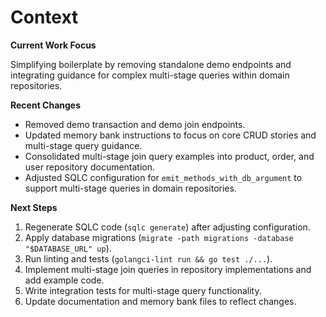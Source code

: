 # Context

**Current Work Focus**

Simplifying boilerplate by removing standalone demo endpoints and integrating guidance for complex multi-stage queries within domain repositories.

**Recent Changes**

- Removed demo transaction and demo join endpoints.
- Updated memory bank instructions to focus on core CRUD stories and multi-stage query guidance.
- Consolidated multi-stage join query examples into product, order, and user repository documentation.
- Adjusted SQLC configuration for `emit_methods_with_db_argument` to support multi-stage queries in domain repositories.

**Next Steps**

1. Regenerate SQLC code (`sqlc generate`) after adjusting configuration.
2. Apply database migrations (`migrate -path migrations -database "$DATABASE_URL" up`).
3. Run linting and tests (`golangci-lint run && go test ./...`).
4. Implement multi-stage join queries in repository implementations and add example code.
5. Write integration tests for multi-stage query functionality.
6. Update documentation and memory bank files to reflect changes.